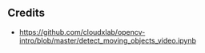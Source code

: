 ## Credits

- https://github.com/cloudxlab/opencv-intro/blob/master/detect_moving_objects_video.ipynb
